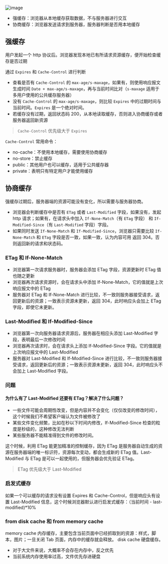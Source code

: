 ![image](https://user-images.githubusercontent.com/32665965/134343273-df822bbb-7657-4a74-b99f-70350c8688bd.png)

- 强缓存：浏览器从本地缓存获取数据，不与服务器进行交互
- 协商缓存：浏览器发送请求到服务器，服务器判断是否用本地缓存

## 强缓存
用户发起一个 http 协议后。浏览器发现本地已有所请求资源缓存，便开始检查缓存是否过期

通过 `Expires` 和 `Cache-Control` 进行判断

- 查看是否有 `Cache-Control` 的 `max-age/s-maxage`，如果有，则使用响应报文生成时间 `Date + max-age/s-maxage`，再与当前时间比对（`s-maxage` 适用于多用户使用的公共缓存服务器）
- 没有 `Cache-Control` 的 `max-age/s-maxage`，则比较 `Expires` 中的过期时间与当前时间。`Expires` 是一个绝对时间。
- 若缓存没有过期，返回状态码 200，从本地读取缓存，否则进入协商缓存或者服务器返回新资源

> `Cache-Control` 优先级大于 `Expires`

`Cache-Control` 常用命令：
- no-cache：不使用本地缓存，需要使用协商缓存
- no-store：禁止缓存
- public：其他用户也可以缓存，适用于公共缓存器
- private：表明只有特定用户才能使用缓存


## 协商缓存
强缓存过期后，服务器端的资源可能没有变化，所以需要与服务器协商。
- 浏览器会判断缓存中是否有 `ETag` 或者 `Last-Modified` 字段，如果没有，发起 http 请求；如果有，在请求头中加入 `If-None-Match`（有 `ETag` 字段） 和 `If-Modified-Since`（有 `Last-Modified`  字段）字段。
- 如果同时发送 `If-None-Match` 和 `If-Modified-Since`，浏览器只需要比较 `If-None-Match` 和 `ETag` 字段是否一致，如果一致，认为内容可用 返回 304。否则返回新的请求和状态码。

### ETag 和 If-None-Match

- 浏览器第一次请求服务器时，服务器会添加 ETag 字段，资源更新时 ETag 值也随之更新
- 浏览器再次请求资源时，会在请求头中添加 If-None-Match，它的值就是上次响应报文中的 ETag
- 服务器对 ETag 和 If-None-Match 进行比较，不一致则服务器接受请求，返回更新后的资源；一致表示资源未更新，返回 304，此时响应头会加上 ETag 字段，即使它未更新。

### Last-Modified 和 If-Modified-Since
- 浏览器第一次向服务器请求资源后，服务器在相应头添加 Last-Modified 字段，表明最后一次修改时间
- 浏览器再次请求时，会在请求头上添加 If-Modified-Since 字段。它的值就是上次响应报文中的 Last-Modified
- 服务器对 Last-Modified 和 If-Modified-Since 进行比较，不一致则服务器接受请求，返回更新后的资源；一致表示资源未更新，返回 304，此时响应头不会加上 Last-Modified 字段。


### 问题
#### 为什么有了 Last-Modified 还要有 ETag？解决了什么问题？
- 一些文件可能会周期性改变，但是内容并不会变化（仅仅改变的修改时间），这个时候我们不希望客户端认为文件被修改了
- 某些文件变化频繁，比如在秒以下时间内修改，If-Modified-Since 检查的粒度是秒级的，这种修改无法判断
- 某些服务器不能精准得到文件的修改时间。

这个时候，利用 ETag 能更加精准的控制缓存，因为 ETag 是服务器自动生成的资源在服务器端的唯一标识符，资源每次变动，都会生成新的 ETag 值。Last-Modified 与 ETag 是可以一起使用的，但服务器会优先验证 ETag。

> ETag 优先级大于 Last-Modified

### 启发式缓存
如果一个可以缓存的请求没有设置 Expires 和 Cache-Control，但是响应头有设置 Last-Modified 信息，这个时候浏览器默认进行启发式缓存：（当前时间 - last-modified)*10%

### from disk cache 和 from memory cache
memory cache 内存缓存，主要包含当前页面中已经抓取到的资源：样式，脚本，图片；一旦关闭 Tab 页面，内存中的缓存就会释放。
disk cache 硬盘缓存。
- 对于大文件来说，大概率不会存在内存中，反之优先
- 当前系统内存使用率过高，文件优先存进硬盘
